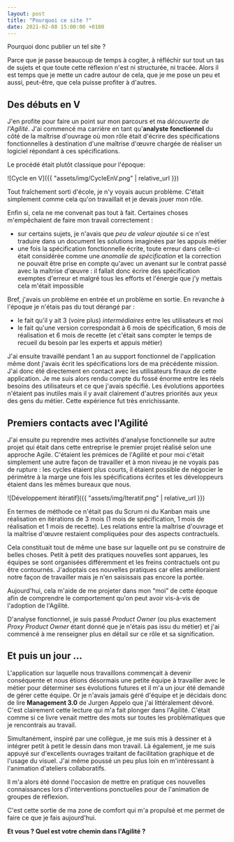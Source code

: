 ```yaml
---
layout: post
title: "Pourquoi ce site ?"
date: 2021-02-08 15:00:00 +0100
---
```


Pourquoi donc publier un tel site ?

Parce que je passe beaucoup de temps à cogiter, à réfléchir sur tout un tas de
sujets et que toute cette réflexion n'est ni structurée, ni tracée. Alors il est
temps que je mette un cadre autour de cela, que je me pose un peu et aussi,
peut-être, que cela puisse profiter à d'autres.
<!--extrait-->

## Des débuts en V

J'en profite pour faire un point sur mon parcours et ma *découverte de
l'Agilité*. J'ai commencé ma carrière en tant qu'**analyste fonctionnel** du
côté de la maîtrise d'ouvrage où mon rôle était d'écrire des spécifications
fonctionnelles à destination d'une maîtrise d'&oelig;uvre chargée de réaliser un
logiciel répondant à ces spécifications.

Le procédé était plutôt classique pour l'époque:

![Cycle en V]({{ "assets/img/CycleEnV.png" | relative_url }})

Tout fraîchement sorti d'école, je n'y voyais aucun problème. C'était simplement
comme cela qu'on travaillait et je devais jouer mon rôle.

Enfin si, cela ne me convenait pas tout à fait. Certaines choses m'empêchaient
de faire mon travail correctement :

- sur certains sujets, je n'avais que *peu de valeur ajoutée* si ce n'est
  traduire dans un document les solutions imaginées par les appuis métier
- une fois la spécification fonctionnelle écrite, toute erreur dans celle-ci
  était considérée comme une *anomalie de spécification* et la correction ne
  pouvait être prise en compte qu'avec un avenant sur le contrat passé avec la
  maîtrise d'&oelig;uvre : il fallait donc écrire des spécification exemptes
  d'erreur et malgré tous les efforts et l'énergie que j'y mettais cela m'était
  impossible

Bref, j'avais un problème en entrée et un problème en sortie. En revanche à
l'époque je n'étais pas du tout dérangé par :

- le fait qu'il y ait 3 (voire plus) *intermédiaires* entre les utilisateurs et
  moi
- le fait qu'une version correspondait à 6 mois de spécification, 6 mois de
  réalisation et 6 mois de recette (et c'était sans compter le temps de recueil
  du besoin par les experts et appuis métier)

J'ai ensuite travaillé pendant 1 an au support fonctionnel de l'application même
dont j'avais écrit les spécifications lors de ma précédente mission. J'ai donc
été directement en contact avec les utilisateurs finaux de cette application. Je
me suis alors rendu compte du fossé énorme entre les réels besoins des
utilisateurs et ce que j'avais spécifié. Les évolutions apportées n'étaient pas
inutiles mais il y avait clairement d'autres priorités aux yeux des gens du
métier. Cette expérience fut très enrichissante.

## Premiers contacts avec l'Agilité

J'ai ensuite pu reprendre mes activités d'analyse fonctionnelle sur autre projet
qui était dans cette entreprise le premier projet réalisé selon une approche
Agile. C'étaient les prémices de l'Agilité et pour moi c'était simplement une
autre façon de travailler et à mon niveau je ne voyais pas de rupture : les
cycles étaient plus courts, il étaient possible de négocier le périmètre à la
marge une fois les spécifications écrites et les développeurs étaient dans les
mêmes bureaux que nous.

![Développement itératif]({{ "assets/img/Iteratif.png" | relative_url }})

En termes de méthode ce n'était pas du Scrum ni du Kanban mais une réalisation
en itérations de 3 mois (1 mois de spécification, 1 mois de réalisation et 1
mois de recette). Les relations entre la maîtrise d'ouvrage et la maîtrise
d'&oelig;uvre restaient compliquées pour des aspects contractuels.

Cela constituait tout de même une base sur laquelle ont pu se construire de
belles choses. Petit à petit des pratiques nouvelles sont apparues, les équipes
se sont organisées différemment et les freins contractuels ont pu être
contournés. J'adoptais ces nouvelles pratiques car elles amélioraient notre
façon de travailler mais je n'en saisissais pas encore la portée.

Aujourd'hui, cela m'aide de me projeter dans mon &ldquo;moi&rdquo; de cette
époque afin de comprendre le comportement qu'on peut avoir vis-à-vis de
l'adoption de l'Agilité.

D'analyse fonctionnel, je suis passé *Product Owner* (ou plus exactement *Proxy
Product Owner* étant donné que je n'étais pas issu du métier) et j'ai commencé
à me renseigner plus en détail sur ce rôle et sa signification.

## Et puis un jour &hellip;

L'application sur laquelle nous travaillons commençait à devenir conséquente et
nous étions désormais une petite équipe à travailler avec le métier pour
déterminer ses évolutions futures et il m'a un jour été demandé de gérer cette
équipe. Or je n'avais jamais géré d'équipe et je décidais donc de lire
**Management 3.0** de Jurgen Appelo que j'ai littéralement dévoré. C'est
clairement cette lecture qui m'a fait plonger dans l'Agilité. C'était comme si
ce livre venait mettre des mots sur toutes les problématiques que je rencontrais
au travail.

Simultanément, inspiré par une collègue, je me suis mis à dessiner et à intégrer
petit à petit le dessin dans mon travail. Là également, je me suis appuyé sur
d'excellents ouvrages traitant de facilitation graphique et de l'usage du
visuel. J'ai même poussé un peu plus loin en m'intéressant à l'animation
d'ateliers collaboratifs.

Il m'a alors été donné l'occasion de mettre en pratique ces nouvelles
connaissances lors d'interventions ponctuelles pour de l'animation de groupes
de réflexion.

C'est cette sortie de ma zone de comfort qui m'a propulsé et me permet de faire
ce que je fais aujourd'hui.

**Et vous ? Quel est votre chemin dans l'Agilité ?**

